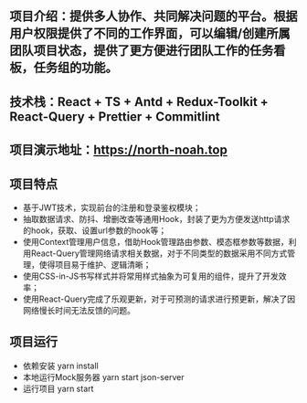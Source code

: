 ## 项目介绍：提供多人协作、共同解决问题的平台。根据用户权限提供了不同的工作界面，可以编辑/创建所属团队项目状态，提供了更方便进行团队工作的任务看板，任务组的功能。
## 技术栈：React + TS + Antd + Redux-Toolkit + React-Query + Prettier + Commitlint
## 项目演示地址：https://north-noah.top
## 项目特点
* 基于JWT技术，实现前台的注册和登录鉴权模块；
* 抽取数据请求、防抖、增删改查等通用Hook，封装了更为方便发送http请求的hook，获取、设置url参数的hook等；
* 使用Context管理用户信息，借助Hook管理路由参数、模态框参数等数据，利用React-Query管理网络请求相关数据，对于不同类型的数据采用不同方式管理，使得项目易于维护、逻辑清晰；
* 使用CSS-in-JS书写样式并将常用样式抽象为可复用的组件，提升了开发效率；
* 使用React-Query完成了乐观更新，对于可预测的请求进行预更新，解决了因网络慢长时间无法反馈的问题。
## 项目运行
* 依赖安装 yarn install
* 本地运行Mock服务器 yarn start json-server
* 运行项目 yarn start
